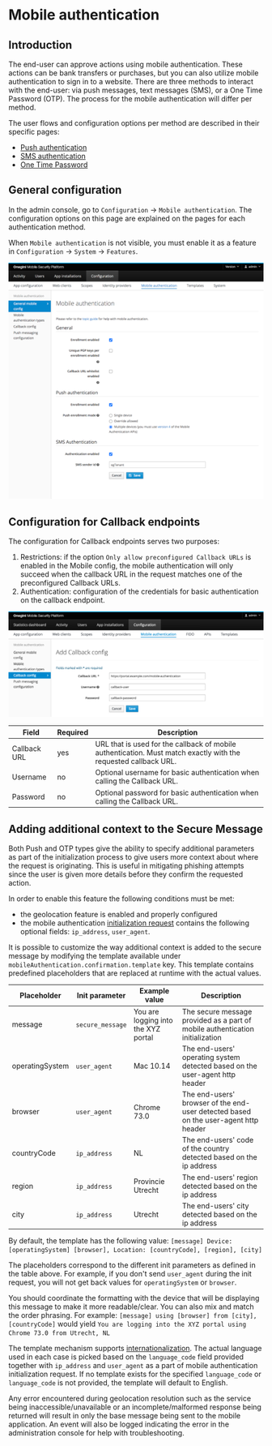 # Mobile authentication

## Introduction
The end-user can approve actions using mobile authentication. These actions can be bank transfers or purchases, but you can also utilize mobile authentication
to sign in to a website. There are three methods to interact with the end-user: via push messages, text messages (SMS), or a One Time Password (OTP). The
process for the mobile authentication will differ per method.

The user flows and configuration options per method are described in their specific pages:

* [Push authentication](push-authentication.md)
* [SMS authentication](sms-authentication.md)
* [One Time Password](one-time-password.md)

## General configuration

In the admin console, go to `Configuration` &rightarrow; `Mobile authentication`. The configuration options on this page are explained on the pages for each 
authentication method.

When `Mobile authentication` is not visible, you must enable it as a feature in `Configuration` &rightarrow; `System` &rightarrow; `Features`.

![General mobile config](img/general-mobile-config.png)

## Configuration for Callback endpoints

The configuration for Callback endpoints serves two purposes:

1. Restrictions: if the option `Only allow preconfigured Callback URLs` is enabled in the Mobile config, the mobile authentication will only
   succeed when the callback URL in the request matches one of the preconfigured Callback URLs.
2. Authentication: configuration of the credentials for basic authentication on the callback endpoint.

![Callback Config](img/mobile-config-callback-config.png)

| Field                 | Required  | Description                                                                                                         |
|-----------------------|-----------|---------------------------------------------------------------------------------------------------------------------|
| Callback URL          | yes       | URL that is used for the callback of mobile authentication. Must match exactly with the requested callback URL.     |
| Username              | no        | Optional username for basic authentication when calling the Callback URL.                                           |
| Password              | no        | Optional password for basic authentication when calling the Callback URL.                                           |

## Adding additional context to the Secure Message

Both Push and OTP types give the ability to specify additional parameters as part of the initialization process to give users more context about where
the request is originating. This is useful in mitigating phishing attempts since the user is given more details before they confirm the requested action.

In order to enable this feature the following conditions must be met:

* the geolocation feature is enabled and properly configured
* the mobile authentication [initialization request](../../../api-reference/mobile-authentication/mobile-authentication-v4.md#mobile-authentication-initialization)
  contains the following optional fields: `ip_address`, `user_agent`.

It is possible to customize the way additional context is added to the secure message by modifying the template available under
`mobileAuthentication.confirmation.template` key. This template contains predefined placeholders that are replaced at runtime with the actual values.

| Placeholder     | Init parameter   | Example value                       | Description                                                                         |
|-----------------|------------------|-------------------------------------|-------------------------------------------------------------------------------------|
| message         | `secure_message` | You are logging into the XYZ portal | The secure message provided as a part of mobile authentication initialization       |
| operatingSystem | `user_agent`     | Mac 10.14                           | The end-users' operating system detected based on the user-agent http header        |
| browser         | `user_agent`     | Chrome 73.0                         | The end-users' browser of the end-user detected based on the user-agent http header |
| countryCode     | `ip_address`     | NL                                  | The end-users' code of the country detected based on the ip address                 |
| region          | `ip_address`     | Provincie Utrecht                   | The end-users' region detected based on the ip address                              |
| city            | `ip_address`     | Utrecht                             | The end-users' city detected based on the ip address                                |

By default, the template has the following value:
`[message] Device: [operatingSystem] [browser], Location: [countryCode], [region], [city]`

The placeholders correspond to the different init parameters as defined in the table above. For example, if you don't send `user_agent`
during the init request, you will not get back values for `operatingSystem` or `browser`.

You should coordinate the formatting with the device that will be displaying this message to make it more readable/clear. You can also mix and match the order
phrasing. For example:
`[message] using [browser] from [city], [countryCode]` would yield `You are logging into the XYZ portal using Chrome 73.0 from Utrecht, NL`

The template mechanism supports [internationalization](../../look-and-feel/translations/translations.md).
The actual language used in each case is picked based on the `language_code` field provided together with `ip_address` and `user_agent`
as a part of mobile authentication initialization request. If no template exists for the specified `language_code` or `language_code` is not provided,
the template will default to English.

Any error encountered during geolocation resolution such as the service being inaccessible/unavailable or an incomplete/malformed response being returned will
result in only the base message being sent to the mobile application. An event will also be logged indicating the error in the administration console for help
with troubleshooting.

